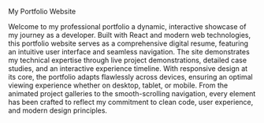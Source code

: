 My Portfolio Website

Welcome to my professional portfolio a dynamic, interactive showcase of my journey as a developer. Built with React and modern web technologies, this portfolio website serves as a comprehensive digital resume, featuring an intuitive user interface and seamless navigation. The site demonstrates my technical expertise through live project demonstrations, detailed case studies, and an interactive experience timeline. With responsive design at its core, the portfolio adapts flawlessly across devices, ensuring an optimal viewing experience whether on desktop, tablet, or mobile. From the animated project galleries to the smooth-scrolling navigation, every element has been crafted to reflect my commitment to clean code, user experience, and modern design principles.
